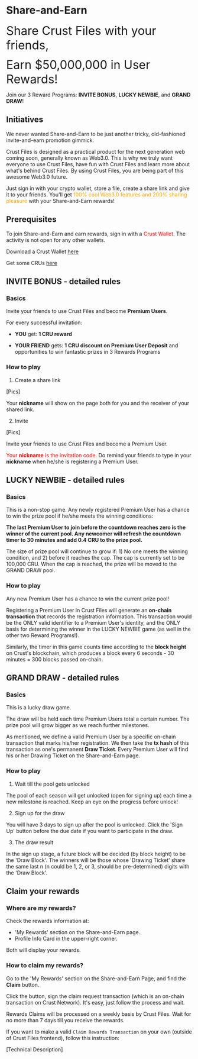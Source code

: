 # Share-and-Earn

<font size="6">Share Crust Files with your friends,</font>  

<font size="6">Earn $50,000,000 in User Rewards!</font>

Join our 3 Reward Programs: **INVITE BONUS**, **LUCKY NEWBIE**, and **GRAND DRAW**!

## Initiatives

We never wanted Share-and-Earn to be just another tricky, old-fashioned invite-and-earn promotion gimmick.

Crust Files is designed as a practical product for the next generation web coming soon, generally known as Web3.0. This is why we truly want everyone to use Crust Files, have fun with Crust Files and learn more about what's behind Crust Files. By using Crust Files, you are being part of this awesome Web3.0 future.

Just sign in with your crypto wallet, store a file, create a share link and give it to your friends. You'll get <font color="orange">100% cool Web3.0 features and 200% sharing pleasure</font> with your Share-and-Earn rewards!

## Prerequisites

To join Share-and-Earn and earn rewards, sign in with a <font color="red">Crust Wallet</font>. The activity is not open for any other wallets.  

Download a Crust Wallet [here]()  

Get some CRUs [here](https://swap.crustapps.net/#/swap)

## INVITE BONUS - detailed rules

### Basics

Invite your friends to use Crust Files and become **Premium Users**.  

For every successful invitation:  

- **YOU** get: **1 CRU reward**  

- **YOUR FRIEND** gets: **1 CRU discount on Premium User Deposit** and opportunities to win fantastic prizes in 3 Rewards Programs   

### How to play

1. Create a share link  

[Pics]

Your **nickname** will show on the page both for you and the receiver of your shared link.  

2. Invite 

[Pics]

Invite your friends to use Crust Files and become a Premium User.  

<font color='red'>Your **nickname** is the invitation code.</font> Do remind your friends to type in your **nickname** when he/she is registering a Premium User.  

## LUCKY NEWBIE - detailed rules

### Basics  

This is a non-stop game. Any newly registered Premium User has a chance to win the prize pool if he/she meets the winning conditions:  

**The last Premium User to join before the countdown reaches zero is the winner of the current pool. Any newcomer will refresh the countdown timer to 30 minutes and add 0.4 CRU to the prize pool.**  

The size of prize pool will continue to grow if: 1) No one meets the winning condition, and 2) before it reaches the cap. The cap is currently set to be 100,000 CRU. When the cap is reached, the prize will be moved to the GRAND DRAW pool.

### How to play

Any new Premium User has a chance to win the current prize pool!  

Registering a Premium User in Crust Files will generate an **on-chain transaction** that records the registration information. This transaction would be the ONLY valid identifier to a Premium User's identity, and the ONLY basis for determining the winner in the LUCKY NEWBIE game (as well in the other two Reward Programs!).  

Similarly, the timer in this game counts time according to the **block height** on Crust's blockchain, which produces a block every 6 seconds - 30 minutes = 300 blocks passed on-chain.  

## GRAND DRAW - detailed rules

### Basics

This is a lucky draw game.  

The draw will be held each time Premium Users total a certain number. The prize pool will grow bigger as we reach further milestones.  

As mentioned, we define a valid Premium User by a specific on-chain transaction that marks his/her registration. We then take the **tx hash** of this transaction as one's permanent **Draw Ticket**. Every Premium User will find his or her Drawing Ticket on the Share-and-Earn page.  

### How to play

1. Wait till the pool gets unlocked  

The pool of each season will get unlocked (open for signing up) each time a new milestone is reached. Keep an eye on the progress before unlock!  

2. Sign up for the draw  

You will have 3 days to sign up after the pool is unlocked. Click the 'Sign Up' button before the due date if you want to participate in the draw.  

3. The draw result  

In the sign up stage, a future block will be decided (by block height) to be the 'Draw Block'. The winners will be those whose 'Drawing Ticket' share the same last n (n could be 1, 2, or 3, should be pre-determined) digits with the 'Draw Block'.  

## Claim your rewards

### Where are my rewards?

Check the rewards information at:  

- 'My Rewards' section on the Share-and-Earn page.
- Profile Info Card in the upper-right corner.

Both will display your rewards.   

### How to claim my rewards?

Go to the 'My Rewards' section on the Share-and-Earn Page, and find the **Claim** button.

Click the button, sign the claim request transaction (which is an on-chain transaction on Crust Network). It's easy, just follow the process and wait.

Rewards Claims will be processed on a weekly basis by Crust Files. Wait for no more than 7 days till you receive the rewards.  

If you want to make a valid `Claim Rewards Transaction` on your own (outside of Crust Files frontend), follow this instruction:  

[Technical Description]




